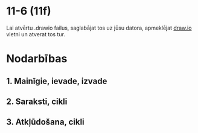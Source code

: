11-6 (11f)
===

Lai atvērtu .drawio failus, saglabājat tos uz jūsu datora, apmeklējat [draw.io](https://app.diagrams.net/) vietni un atverat tos tur.

# Nodarbības

## 1. Mainīgie, ievade, izvade
## 2. Saraksti, cikli
## 3. Atkļūdošana, cikli